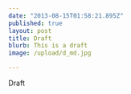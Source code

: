 ```yaml
---
date: "2013-08-15T01:58:21.895Z"
published: true
layout: post
title: Draft
blurb: This is a draft
image: /upload/d_md.jpg

---
```


Draft
